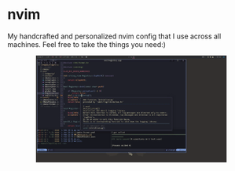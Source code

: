 # nvim

My handcrafted and personalized nvim config that I use across all machines.
Feel free to take the things you need:)

<div align="center" width="100%">
    <img width=77% src="res/screenshot.webp" />
</div>
